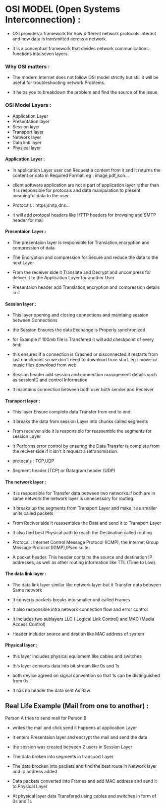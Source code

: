 # OSI MODEL (Open Systems Interconnection) :

* OSI provides a framework for how different network protocols interact and how 
  data is transmitted across a network.

* It is a conceptual framework that divides network communications functions into 
  seven layers.

### Why OSI matters :

* The modern Internet does not follow OSI model strictly but still it will be useful 
  for troubleshooting network Problems. 

* It helps you to breakdown the problem and find the source of the issue.

### OSI Model Layers : 

* Application Layer
* Presentation layer
* Session layer
* Transport layer
* Network layer
* Data link layer
* Physical layer

#### Application Layer :
* In application Layer user can Request a content from it and it returns
  the content or data in Required Format. eg : image,pdf,json...

* client software application are not a part of application layer
  rather than It is responsible for protocals and data manipulation to 
  present meaningful data to the user

* Protocals : https,smtp,dns...

* it will add protocal headers like HTTP headers for browsing and SMTP header for mail
  

#### Presentaion Layer :

* The presentaion layer is responsible for Translation,encryption and compression of data

* The Encryption and compression for Secure and reduce the data to the next Layer

* From the receiver side it Translate and Decrypt and uncompress
  for deliver it to the Application Layer for another User

* Presentaion header add Translation,encryption and compression details in it
  
  
#### Session layer :

* This layer opening and closing connections and maintaing session between Connections

* the Session Ensures the data Exchange is Properly synchronized 

* for Example if 100mb file is Transfered it will add checkpoint of every 5mb

* this ensures if a connection is Crashed or disconnected.it restarts from last 
  checkpoint so we don't need to download from start. eg : movie or music files download 
  from web   

* Session header add session and connection management details such as sessionID and
  control Information

* It maintains connection between both user both sender and Receiver


#### Transport layer :

* This layer Ensure complete data Transfer from end to end.

* It breaks the data from session Layer into chunks called segments 
  
* From receiver side it is responsible for reassemble the segments for session Layer

* It Performs error control by ensuring the Data Transfer is complete from the reciver side 
  if it isn't it request a retransmission.  

* protocals : TCP,UDP

* Segment header (TCP) or Datagram header (UDP) 


#### The network layer :

* It is responsible for Transfer data between two networks.if both are in same 
  network the network layer is unnecessary for routing.

* It breaks up the segments from Transport Layer and make it as smaller units
  called packets

* From Reciver side it reassembles the Data and send it to Transport Layer

* It also find best Physical path to reach the Destination called routing

* Protocal : Internet Control Message Protocol (ICMP), the Internet Group Message Protocol (IGMP),IPsec suite. 

* A packet header. This header contains the source and destination IP addresses, as well as other routing information 
  like TTL (Time to Live).


#### The data link layer :

* The data link layer similar like network layer but it Transfer data between
  Same network

* It converts packets breaks into smaller unit called Frames

* It also responsible intra network connection flow and error control

* It includes two sublayers LLC ( Logical Link Control) and MAC (Media Access Control)

* Header includer source and destion like MAC address of system  


#### Physical layer :

* this layer includes physical equipment like cables and switches

* this layer converts data into bit stream like 0s and 1s

* both device agreed on signal convention so that 1s can be distinguished from 0s

* It has no header the data sent As Raw 



## Real Life Example (Mail from one to another) :

Person A tries to send mail for Person B

* writes the mail and click send it happens at application Layer

* It enters Presentaion layer and encrypt the mail and send the data

* the session was created between 2 users in Session Layer

* The data broken into segments in transport Layer  

* The data brocken into packets and find the best route in Network layer
  and Ip address added

* Data packets converted into Frames and add MAC address and send it to Physical
  Layer

* At physical layer data Transfered using cables and switches in form
  of 0s and 1s

